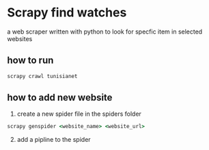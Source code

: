 # Scrapy find watches

a web scraper written with python to look for specfic item in selected websites

## how to run

```cmd
scrapy crawl tunisianet
```

## how to add new website

1. create a new spider file in the spiders folder

```cmd
scrapy genspider <website_name> <website_url>
```

2. add a pipline to the spider
